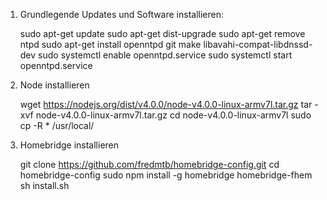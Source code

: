 

1) Grundlegende Updates und Software installieren:

	sudo apt-get update
	sudo apt-get dist-upgrade
	sudo apt-get remove ntpd
	sudo apt-get install openntpd git make libavahi-compat-libdnssd-dev
	sudo systemctl enable openntpd.service
	sudo systemctl start openntpd.service


2) Node installieren

	wget https://nodejs.org/dist/v4.0.0/node-v4.0.0-linux-armv7l.tar.gz 
	tar -xvf node-v4.0.0-linux-armv7l.tar.gz 
	cd node-v4.0.0-linux-armv7l
	sudo cp -R * /usr/local/


3) Homebridge installieren

	git clone https://github.com/fredmtb/homebridge-config.git
	cd homebridge-config
	sudo npm install -g homebridge homebridge-fhem
	sh install.sh
